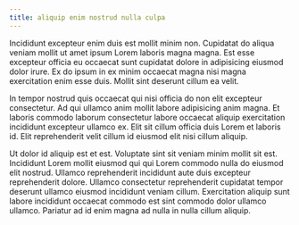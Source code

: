 ```yaml
---
title: aliquip enim nostrud nulla culpa
---
```


Incididunt excepteur enim duis est mollit minim non. Cupidatat do aliqua veniam mollit ut amet ipsum Lorem laboris magna magna. Est esse excepteur officia eu occaecat sunt cupidatat dolore in adipisicing eiusmod dolor irure. Ex do ipsum in ex minim occaecat magna nisi magna exercitation enim esse duis. Mollit sint deserunt cillum ea velit.

In tempor nostrud quis occaecat qui nisi officia do non elit excepteur consectetur. Ad qui ullamco anim mollit labore adipisicing anim magna. Et laboris commodo laborum consectetur labore occaecat aliquip exercitation incididunt excepteur ullamco ex. Elit sit cillum officia duis Lorem et laboris id. Elit reprehenderit velit cillum id eiusmod elit nisi cillum aliquip.

Ut dolor id aliquip est et est. Voluptate sint sit veniam minim mollit sit est. Incididunt Lorem mollit eiusmod qui qui Lorem commodo nulla do eiusmod elit nostrud. Ullamco reprehenderit incididunt aute duis excepteur reprehenderit dolore. Ullamco consectetur reprehenderit cupidatat tempor deserunt ullamco eiusmod incididunt veniam cillum. Exercitation aliquip sunt labore incididunt occaecat commodo est sint commodo dolor ullamco ullamco. Pariatur ad id enim magna ad nulla in nulla cillum aliquip.